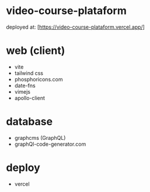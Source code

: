 # video-course-plataform

deployed at: [https://video-course-plataform.vercel.app/]

# web (client)

- vite
- tailwind css
- phosphoricons.com
- date-fns
- vimejs
- apollo-client

# database

- graphcms (GraphQL)
- graphQl-code-generator.com

# deploy

- vercel
